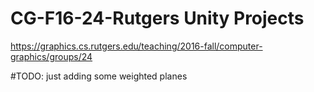 # CG-F16-24-Rutgers Unity Projects
https://graphics.cs.rutgers.edu/teaching/2016-fall/computer-graphics/groups/24

#TODO:
just adding some weighted planes
